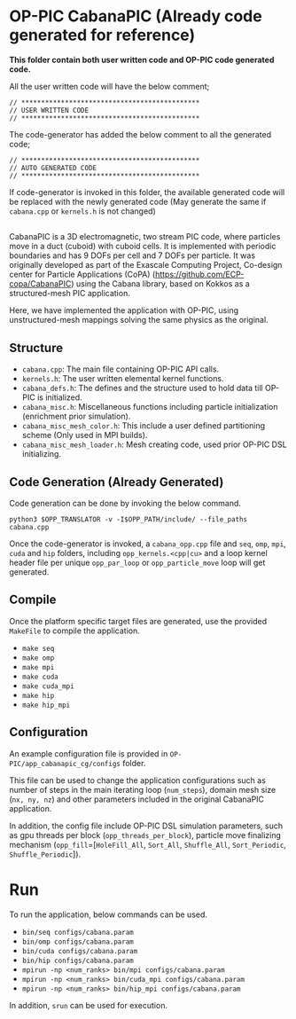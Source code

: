 # OP-PIC CabanaPIC (Already code generated for reference)

**This folder contain both user written code and OP-PIC code generated code.**

All the user written code will have the below comment;

`// *********************************************`<br>
`// USER WRITTEN CODE                            `<br>
`// *********************************************`

The code-generator has added the below comment to all the generated code; 

`// *********************************************`<br>
`// AUTO GENERATED CODE                          `<br>
`// *********************************************`

If code-generator is invoked in this folder, the available generated code will be replaced with the newly generated code (May generate the same if `cabana.cpp` or `kernels.h` is not changed)

##
CabanaPIC is a 3D electromagnetic, two stream PIC code, where particles move in a duct (cuboid) with cuboid cells.
It is implemented with periodic boundaries and has 9 DOFs per cell and 7 DOFs per particle. 
It was originally developed as part of the Exascale Computing Project, Co-design center for Particle Applications (CoPA) (https://github.com/ECP-copa/CabanaPIC) using the Cabana library, based on Kokkos as a structured-mesh PIC application.

Here, we have implemented the application with OP-PIC, using unstructured-mesh mappings solving the same physics as the original.

## Structure
 * `cabana.cpp`: The main file containing OP-PIC API calls. 
 * `kernels.h`: The user written elemental kernel functions.
 * `cabana_defs.h`: The defines and the structure used to hold data till OP-PIC is initialized.
 * `cabana_misc.h`: Miscellaneous functions including particle initialization (enrichment prior simulation).
 * `cabana_misc_mesh_color.h`: This include a user defined partitioning scheme (Only used in MPI builds).
 * `cabana_misc_mesh_loader.h`: Mesh creating code, used prior OP-PIC DSL initializing. 

## Code Generation (Already Generated)
Code generation can be done by invoking the below command.

`python3 $OPP_TRANSLATOR -v -I$OPP_PATH/include/ --file_paths cabana.cpp`

Once the code-generator is invoked, a `cabana_opp.cpp` file and `seq`, `omp`, `mpi`, `cuda` and `hip` folders, including `opp_kernels.<cpp|cu>` and a loop kernel header file per unique `opp_par_loop` or `opp_particle_move` loop will get generated.

## Compile
Once the platform specific target files are generated, use the provided `MakeFile` to compile the application.
 * `make seq`
 * `make omp`
 * `make mpi`
 * `make cuda`
 * `make cuda_mpi`
 * `make hip`
 * `make hip_mpi`

## Configuration
An example configuration file is provided in `OP-PIC/app_cabanapic_cg/configs` folder.

This file can be used to change the application configurations such as number of steps in the main iterating loop (`num_steps`), domain mesh size (`nx, ny, nz`) and other parameters included in the original CabanaPIC application. 

In addition, the config file include OP-PIC DSL simulation parameters, such as gpu threads per block (`opp_threads_per_block`), particle move finalizing mechanism (`opp_fill`=[`HoleFill_All`, `Sort_All`, `Shuffle_All`, `Sort_Periodic`, `Shuffle_Periodic`]).

# Run
To run the application, below commands can be used.
 * `bin/seq configs/cabana.param`
 * `bin/omp configs/cabana.param`
 * `bin/cuda configs/cabana.param`
 * `bin/hip configs/cabana.param`
 * `mpirun -np <num_ranks> bin/mpi configs/cabana.param`
 * `mpirun -np <num_ranks> bin/cuda_mpi configs/cabana.param`
 * `mpirun -np <num_ranks> bin/hip_mpi configs/cabana.param`

In addition, `srun` can be used for execution.